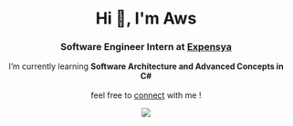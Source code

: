<h1 align="center">Hi 👋, I'm Aws</h1>
<h3 align="center">Software Engineer Intern at <a href="https://www.expensya.com/en/" target="_blank">Expensya</a></h3>
<p align="center">
  I’m currently learning <b>Software Architecture and Advanced Concepts in C#</b><br>
  <br>
  feel free to <a href="https://www.linkedin.com/in/awsgandouz/">connect</a> with me !
  <br>
</p>

<p align="center">
  
  <img src="https://github-readme-streak-stats.herokuapp.com/?user=Awsgandouz&theme=radical&hide_border=false" />
</p>



